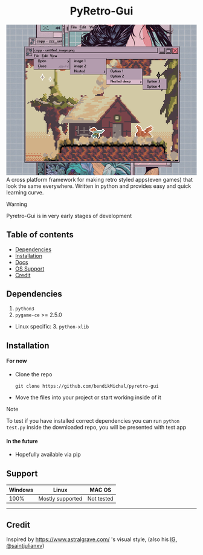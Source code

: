 <div align="center">
  <h1>PyRetro-Gui</h1>
  <img src="example2.png" />
</div>
A cross platform framework for making retro styled apps(even games) that look the same everywhere.
Written in python and provides easy and quick learning curve.


> [!WARNING]
> Pyretro-Gui is in very early stages of development


## Table of contents
- [Dependencies](#Dependencies)
- [Installation](#Installation)
- [Docs](docs/docs.md)
- [OS Support](#Support)
- [Credit](#Credit)

## Dependencies
1. `python3`
2. `pygame-ce` >= 2.5.0
- Linux specific:
  3. `python-xlib`

## Installation
#### For now
- Clone the repo
  ```
  git clone https://github.com/bendikMichal/pyretro-gui
  ```
- Move the files into your project or start working inside of it

> [!NOTE]
> To test if you have installed correct dependencies you can run `python test.py` inside the downloaded repo, you will be presented with test app

#### In the future
- Hopefully available via pip


## Support
|Windows|Linux|MAC OS|
|-------|-----|------|
|100%   |Mostly supported|Not tested|
-------------------------------------

## Credit
Inspired by https://www.astralgrave.com/ 's visual style, (also  his [IG, @saintjulianxv](https://www.instagram.com/SaintJulianXV/))
